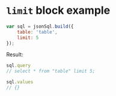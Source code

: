 # `limit` block example

``` js
var sql = jsonSql.build({
    table: 'table',
    limit: 5
});
```

Result:

``` js
sql.query
// select * from "table" limit 5;

sql.values
// {}
```
